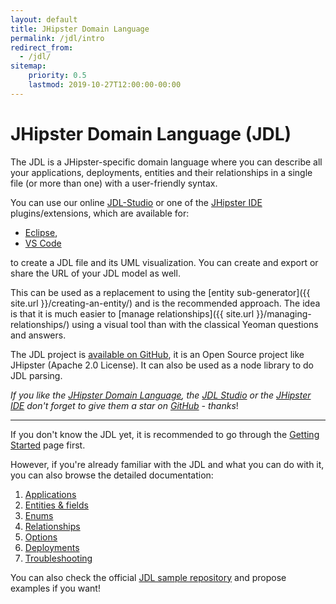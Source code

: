 ```yaml
---
layout: default
title: JHipster Domain Language
permalink: /jdl/intro
redirect_from:
  - /jdl/
sitemap:
    priority: 0.5
    lastmod: 2019-10-27T12:00:00-00:00
---
```


# <i class="fa fa-star"></i> JHipster Domain Language (JDL)

The JDL is a JHipster-specific domain language where you can describe all your applications, deployments, entities and
their relationships in a single file (or more than one) with a user-friendly syntax.

You can use our online [JDL-Studio](https://start.jhipster.tech/jdl-studio/) or one of the 
[JHipster IDE](https://www.jhipster.tech/jhipster-ide/) plugins/extensions, which are available for:
  - [Eclipse](https://marketplace.eclipse.org/content/jhipster-ide), 
  - [VS Code](https://marketplace.visualstudio.com/items?itemName=jhipster-ide.jdl)

to create a JDL file and its UML visualization. You can create and export or share the URL of your JDL model as well.

This can be used as a replacement to using the [entity sub-generator]({{ site.url }}/creating-an-entity/) and is the
recommended approach.
The idea is that it is much easier to [manage relationships]({{ site.url }}/managing-relationships/) using a visual tool
than with the classical Yeoman questions and answers.

The JDL project is [available on GitHub](https://github.com/jhipster/jhipster-core/), it is an Open Source project like
JHipster (Apache 2.0 License). It can also be used as a node library to do JDL parsing.

_If you like the [JHipster Domain Language](https://github.com/jhipster/jhipster-core/),
the [JDL Studio](https://github.com/jhipster/jdl-studio/) or the
[JHipster IDE](https://github.com/jhipster/jhipster-ide/) don't forget to give them a star on
[GitHub](https://github.com/jhipster/) - thanks_!

---

If you don't know the JDL yet, it is recommended to go through the [Getting Started](/jdl/getting-started) page first.

However, if you're already familiar with the JDL and what you can do with it, you can also browse the detailed
documentation:
  1. [Applications](/jdl/applications)
  1. [Entities & fields](/jdl/entities-fields)
  1. [Enums](/jdl/enums)
  1. [Relationships](/jdl/relationships)
  1. [Options](/jdl/options)
  1. [Deployments](/jdl/deployments)
  1. [Troubleshooting](/jdl/troubleshooting)

You can also check the official [JDL sample repository](https://github.com/jhipster/jdl-samples) and propose examples 
if you want!

